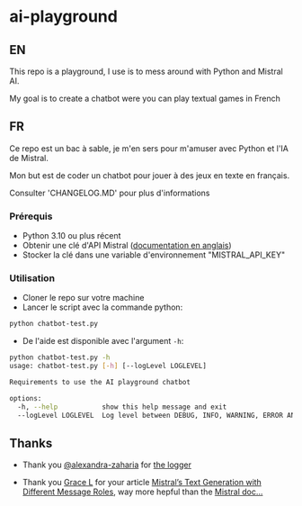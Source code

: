 # ai-playground

## EN

This repo is a playground, I use is to mess around with Python and Mistral AI.

My goal is to create a chatbot were you can play textual games in French

## FR

Ce repo est un bac à sable, je m'en sers pour m'amuser avec Python et l'IA de Mistral.

Mon but est de coder un chatbot pour jouer à des jeux en texte en français.

Consulter 'CHANGELOG.MD' pour plus d'informations

### Prérequis

- Python 3.10 ou plus récent
- Obtenir une clé d'API Mistral ([documentation en anglais](https://docs.mistral.ai/getting-started/quickstart/#account-setup))
- Stocker la clé dans une variable d'environnement "MISTRAL_API_KEY"

### Utilisation

- Cloner le repo sur votre machine
- Lancer le script avec la commande python:

```bash
python chatbot-test.py
```

- De l'aide est disponible avec l'argument `-h`:

```bash
python chatbot-test.py -h              
usage: chatbot-test.py [-h] [--logLevel LOGLEVEL]

Requirements to use the AI playground chatbot

options:
  -h, --help           show this help message and exit
  --logLevel LOGLEVEL  Log level between DEBUG, INFO, WARNING, ERROR AND CRITICAL (default set to INFO)
```

## Thanks

- Thank you [@alexandra-zaharia](https://github.com/alexandra-zaharia) for [the logger](https://alexandra-zaharia.github.io/posts/make-your-own-custom-color-formatter-with-python-logging/)

- Thank you [Grace L](https://medium.com/@gracelinja) for your article [Mistral’s Text Generation with Different Message Roles](https://medium.com/@gracelinja/mistrals-text-generation-with-different-message-roles-a5bdef0321cc#eb68), way more hepful than the [Mistral doc...](https://docs.mistral.ai/capabilities/completion/)
